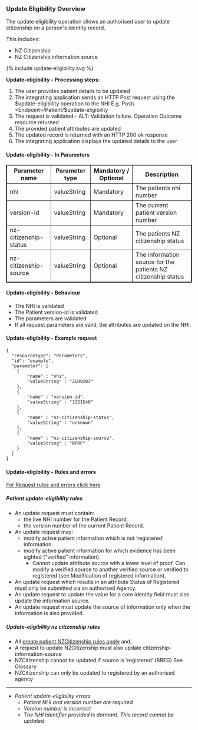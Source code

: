 ### Update Eligibility Overview

The update eligibility operation allows an authorised user to update citizenship on a person's identity record.

This includes:
* NZ Citizenship
* NZ Citizenship information source


<div>
{% include update-eligibility.svg %}
</div>

**Update-eligibility - Processing steps:**

1. The user provides patient details to be updated
2. The integrating application sends an HTTP Post request using the $update-eligibility operation to the NHI E.g. Post\<Endpoint>/Patient/$update-eligibility
3. The request is validated - ALT: Validation failure. Operation Outcome resource returned
4. The provided patient attributes are updated
5. The updated record is returned with an HTTP 200 ok response
6. The integrating application displays the updated details to the user


<h4>Update-eligibility - In Parameters</h4>
<table>
<style>
table, th, td {
  border: 1px solid black;
  border-collapse: collapse;
}
</style>
<tr><th> Parameter name </th>
<th> Parameter type </th>
<th> Mandatory / Optional </th>
<th> Description </th></tr>

<tr><td> nhi </td>
<td> valueString </td>
<td> Mandatory </td>
<td> The patients nhi number </td></tr>

<tr><td> version-id </td>
<td> valueString </td>
<td> Mandatory </td>
<td> The current patient version number </td></tr>

<tr><td> nz-citizenship-status </td>
<td> valueString </td>
<td> Optional </td>
<td> The patients NZ citizenship status </td></tr>

<tr><td> nz-citizenship-source </td>
<td> valueString </td>
<td> Optional </td>
<td> The information source for the patients NZ citizenship status </td></tr>
</table>

#### Update-eligibility - Behaviour
  * The NHI is validated
  * The Patient version-id is validated
  * The parameters are validated
  * If all request parameters are valid, the attributes are updated on the NHI.


#### Update-eligibility - Example request

```  
{
  "resourceType": "Parameters",
  "id": "example",
  "parameter": [
    {
        "name" : "nhi",
        "valueString" : "ZGD9203"
    },
    {
        "name" : "version-id",
        "valueString" : "3321540"
    },
    {
        "name" : "nz-citizenship-status",
        "valueString" : "unknown" 
    },
    {
        "name" : "nz-citizenship-source",
        "valueString" : "NPRF" 
    }
  ]
}
```

#### Update-eligibility - Rules and errors

[For Request rules and errors click here](/general.html#request-rules-and-errors)

##### Patient update-eligibility rules
* An update request must contain:
  * the live NHI number for the Patient Record.
  * the version number of the current Patient Record.
* An update request may:
  * modify active patient information which is not ‘registered’ information.
  * modify active patient information for which evidence has been sighted (“verified” information).
    *  Cannot update attribute source with a lower level of proof. Can modify a verified source to another verified source or verified to registered (see Modification of registered information).
* An update request which results in an attribute Status of Registered must only be submitted via an authorised Agency.
* An update request to update the value for a core identity field must also update the information source.
* An update request must update the source of information only when the information is also provided.

##### Update-eligibility nz citizenship rules
* All [create patient NZCitizenship rules apply](/createPatient.html#create-patient-nz-citizenship-rules) and,
* A request to update NZCitizenship must also update citizenship-information-source
* NZCitizenship cannot be updated if source is ‘registered’ (BREG) See Glossary
* NZCitizenship can only be updated to registered by an authorised agency


---

    
* _Patient update-eligibility errors_
  * _Patient NHI and version number are required_
  * _Version number is incorrect_
  * _The NHI Identifier provided is dormant. This record cannot be updated_
